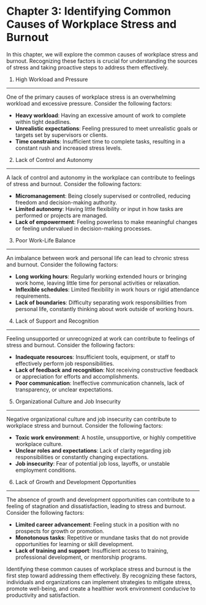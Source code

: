 Chapter 3: Identifying Common Causes of Workplace Stress and Burnout
====================================================================

In this chapter, we will explore the common causes of workplace stress and burnout. Recognizing these factors is crucial for understanding the sources of stress and taking proactive steps to address them effectively.

1. High Workload and Pressure
-----------------------------

One of the primary causes of workplace stress is an overwhelming workload and excessive pressure. Consider the following factors:

* **Heavy workload**: Having an excessive amount of work to complete within tight deadlines.
* **Unrealistic expectations**: Feeling pressured to meet unrealistic goals or targets set by supervisors or clients.
* **Time constraints**: Insufficient time to complete tasks, resulting in a constant rush and increased stress levels.

2. Lack of Control and Autonomy
-------------------------------

A lack of control and autonomy in the workplace can contribute to feelings of stress and burnout. Consider the following factors:

* **Micromanagement**: Being closely supervised or controlled, reducing freedom and decision-making authority.
* **Limited autonomy**: Having little flexibility or input in how tasks are performed or projects are managed.
* **Lack of empowerment**: Feeling powerless to make meaningful changes or feeling undervalued in decision-making processes.

3. Poor Work-Life Balance
-------------------------

An imbalance between work and personal life can lead to chronic stress and burnout. Consider the following factors:

* **Long working hours**: Regularly working extended hours or bringing work home, leaving little time for personal activities or relaxation.
* **Inflexible schedules**: Limited flexibility in work hours or rigid attendance requirements.
* **Lack of boundaries**: Difficulty separating work responsibilities from personal life, constantly thinking about work outside of working hours.

4. Lack of Support and Recognition
----------------------------------

Feeling unsupported or unrecognized at work can contribute to feelings of stress and burnout. Consider the following factors:

* **Inadequate resources**: Insufficient tools, equipment, or staff to effectively perform job responsibilities.
* **Lack of feedback and recognition**: Not receiving constructive feedback or appreciation for efforts and accomplishments.
* **Poor communication**: Ineffective communication channels, lack of transparency, or unclear expectations.

5. Organizational Culture and Job Insecurity
--------------------------------------------

Negative organizational culture and job insecurity can contribute to workplace stress and burnout. Consider the following factors:

* **Toxic work environment**: A hostile, unsupportive, or highly competitive workplace culture.
* **Unclear roles and expectations**: Lack of clarity regarding job responsibilities or constantly changing expectations.
* **Job insecurity**: Fear of potential job loss, layoffs, or unstable employment conditions.

6. Lack of Growth and Development Opportunities
-----------------------------------------------

The absence of growth and development opportunities can contribute to a feeling of stagnation and dissatisfaction, leading to stress and burnout. Consider the following factors:

* **Limited career advancement**: Feeling stuck in a position with no prospects for growth or promotion.
* **Monotonous tasks**: Repetitive or mundane tasks that do not provide opportunities for learning or skill development.
* **Lack of training and support**: Insufficient access to training, professional development, or mentorship programs.

Identifying these common causes of workplace stress and burnout is the first step toward addressing them effectively. By recognizing these factors, individuals and organizations can implement strategies to mitigate stress, promote well-being, and create a healthier work environment conducive to productivity and satisfaction.
